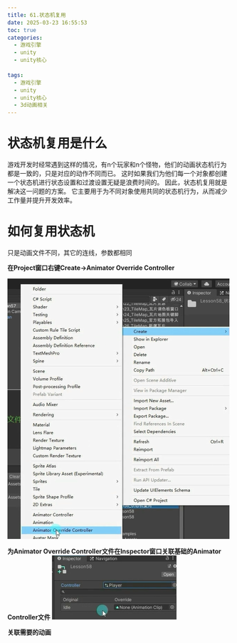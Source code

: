 ```yaml
---
title: 61.状态机复用
date: 2025-03-23 16:55:53
toc: true
categories:
  - 游戏引擎
  - unity
  - unity核心

tags:
  - 游戏引擎
  - unity
  - unity核心
  - 3d动画相关
---
```


# 状态机复用是什么
游戏开发时经常遇到这样的情况，有n个玩家和n个怪物，他们的动画状态机行为都是一致的，只是对应的动作不同而已。
这时如果我们为他们每一个对象都创建一个状态机进行状态设置和过渡设置无疑是浪费时间的。
因此，状态机复用就是解决这一问题的方案。
它主要用于为不同对象使用共同的状态机行为，从而减少工作量并提升开发效率。


# 如何复用状态机
只是动画文件不同，其它的连线，参数都相同

**在Project窗口右键Create->Animator Override Controller**

![](61.状态机复用/file-20250323165759337.png)


**为Animator Override Controller文件在Inspector窗口关联基础的Animator Controller文件**
![](61.状态机复用/file-20250323170014864.png)

**关联需要的动画**

